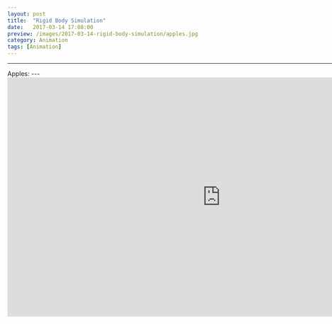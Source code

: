 ```yaml
---
layout: post
title:  "Rigid Body Simulation"
date:   2017-03-14 17:08:00
preview: /images/2017-03-14-rigid-body-simulation/apples.jpg
category: Animation
tags: [Animation]
---
```


<hr width="960">
Apples:
---
<iframe src="https://player.vimeo.com/video/208399787" width="960" height="540" frameborder="0" webkitallowfullscreen mozallowfullscreen allowfullscreen></iframe>